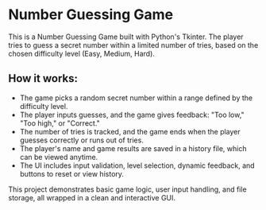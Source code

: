 # Number Guessing Game 
 
This is a Number Guessing Game built with Python's Tkinter. The player tries to guess a secret number within a limited number of tries, based on the chosen difficulty level (Easy, Medium, Hard). 
 
## How it works: 
- The game picks a random secret number within a range defined by the difficulty level. 
- The player inputs guesses, and the game gives feedback: "Too low," "Too high," or "Correct." 
- The number of tries is tracked, and the game ends when the player guesses correctly or runs out of tries. 
- The player's name and game results are saved in a history file, which can be viewed anytime. 
- The UI includes input validation, level selection, dynamic feedback, and buttons to reset or view history. 
 
This project demonstrates basic game logic, user input handling, and file storage, all wrapped in a clean and interactive GUI. 
